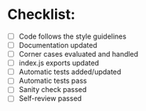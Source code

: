 # Checklist:

- [ ] Code follows the style guidelines
- [ ] Documentation updated
- [ ] Corner cases evaluated and handled
- [ ] index.js exports updated
- [ ] Automatic tests added/updated
- [ ] Automatic tests pass
- [ ] Sanity check passed
- [ ] Self-review passed
